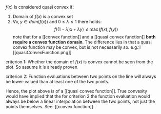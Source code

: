 $f(x)$ is considered quasi convex if:
1. Domain of $f(x)$ is a convex set
2. $\forall x,y \in dom(f(x))$ and $0\leq\lambda\leq1$ there holds: $$ f((1-\lambda)x+\lambda y)\leq \max (f(x),f(y))$$
note that for a [[convex function]] and a [[quasi convex function]] **both require a convex function domain**. The difference lies in that a quasi convex function may be convex, but is not necessarily so. e.g.:![[quasiConvexFunction.png]]

criterion 1: Whether the domain of $f(x)$ is convex cannot be seen from the plot. So assume it is already proven.

criterion 2: Function evaluations between two points on the line will always be lower-valued than at least one of the two points.

Hence, the plot above is of a [[quasi convex function]]. True convexity would have implied that the for criterion 2 the function evaluation would always be below a linear interpolation between the two points, not just the points themselves. See: [[convex function]].